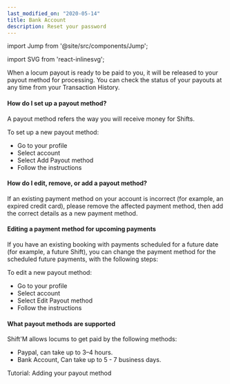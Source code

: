 ```yaml
---
last_modified_on: "2020-05-14"
title: Bank Account
description: Reset your password
---
```


import Jump from '@site/src/components/Jump';

import SVG from 'react-inlinesvg';

When a locum payout is ready to be paid to you, it will be released to your payout method for processing. You can check the status of your payouts at any time from your Transaction History.

#### How do I set up a payout method?
A payout method refers the way you will receive money for Shifts.

To set up a new payout method:

* Go to your profile
* Select account
* Select Add Payout method
* Follow the instructions

#### How do I edit, remove, or add a payout method?
If an existing payment method on your account is incorrect (for example, an expired credit card), please remove the affected payment method, then add the correct details as a new payment method.

#### Editing a payment method for upcoming payments
If you have an existing booking with payments scheduled for a future date (for example, a future Shift), you can change the payment method for the scheduled future payments, with the following steps:

To edit a new payout method:

* Go to your profile
* Select account
* Select Edit Payout method
* Follow the instructions

#### What payout methods are supported

Shift'M allows locums to get paid by the following methods:

* Paypal, can take up to	3–4 hours.
*	Bank Account, Can take up to	5 - 7 business days.

<Jump to="/guides/advanced/payment/">Tutorial: Adding your payout method</Jump>
